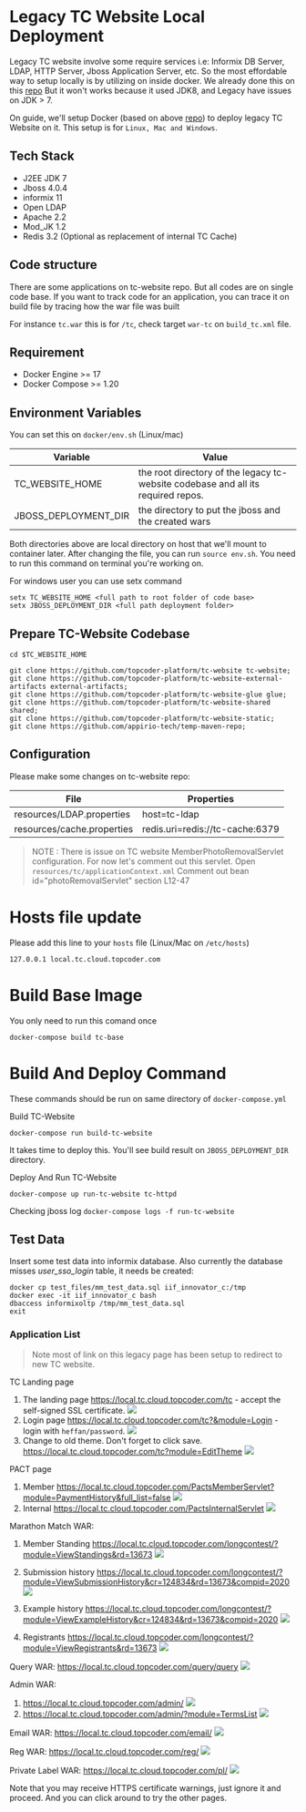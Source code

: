 # Legacy TC Website Local Deployment

Legacy TC website involve some require services i.e: Informix DB Server, LDAP, HTTP Server, Jboss Application Server, etc. So the most effordable way to setup locally is by utilizing on inside docker. We already done this on this [repo](https://github.com/appirio-tech/tc-common-tutorials/tree/master/docker/tc-website) But it won't works because it used JDK8, and Legacy have issues on JDK > 7. 

On guide, we'll setup Docker (based on above [repo](https://github.com/appirio-tech/tc-common-tutorials/tree/master/docker/tc-website)) to deploy legacy TC Website on it.
This setup is for `Linux, Mac and Windows`.

## Tech Stack
- J2EE JDK 7
- Jboss 4.0.4
- informix 11
- Open LDAP
- Apache 2.2
- Mod_JK 1.2
- Redis 3.2 (Optional as replacement of internal TC Cache)

## Code structure
There are some applications on tc-website repo. But all codes are on single code base.
If you want to track code for an application, you can trace it on build file by tracing how the war file was built

For instance `tc.war` this is for `/tc`, check target `war-tc` on `build_tc.xml` file.

## Requirement
- Docker Engine >= 17
- Docker Compose >= 1.20

## Environment Variables
You can set this on `docker/env.sh` (Linux/mac)

| Variable        | Value |
|-----------------|-------|
| TC_WEBSITE_HOME | the root directory of the legacy tc-website codebase and all its required repos. |
| JBOSS_DEPLOYMENT_DIR | the directory to put the jboss and the created wars |


Both directories above are local directory on host that we'll mount to container later.
After changing the file, you can run
`source env.sh`. You need to run this command on terminal you're working on.

For windows user you can use setx command
```
setx TC_WEBSITE_HOME <full path to root folder of code base>
setx JBOSS_DEPLOYMENT_DIR <full path deployment folder>
```


## Prepare TC-Website Codebase
```
cd $TC_WEBSITE_HOME

git clone https://github.com/topcoder-platform/tc-website tc-website;
git clone https://github.com/topcoder-platform/tc-website-external-artifacts external-artifacts;
git clone https://github.com/topcoder-platform/tc-website-glue glue;
git clone https://github.com/topcoder-platform/tc-website-shared shared;
git clone https://github.com/topcoder-platform/tc-website-static;
git clone https://github.com/appirio-tech/temp-maven-repo;
```

## Configuration
Please make some changes on tc-website repo:

| File                     | Properties                     |
|--------------------------|--------------------------------|
|resources/LDAP.properties | host=tc-ldap                   |
|resources/cache.properties| redis.uri=redis://tc-cache:6379|


> NOTE : There is issue on TC website MemberPhotoRemovalServlet configuration.
> For now let's comment out this servlet.
> Open `resources/tc/applicationContext.xml`
> Comment out bean id="photoRemovalServlet" section L12-47
> 

# Hosts file update
Please add this line to your `hosts` file (Linux/Mac on `/etc/hosts`)
```
127.0.0.1 local.tc.cloud.topcoder.com
```

# Build Base Image
You only need to run this comand once
```
docker-compose build tc-base
```

# Build And Deploy Command
These commands should be run on same directory of `docker-compose.yml`

Build TC-Website
```
docker-compose run build-tc-website
```
It takes time to deploy this. You'll see build result on `JBOSS_DEPLOYMENT_DIR` directory.

Deploy And Run TC-Website
```
docker-compose up run-tc-website tc-httpd
```

Checking jboss log
`docker-compose logs -f run-tc-website`


## Test Data

Insert some test data into informix database. Also currently the database misses *user_sso_login* table, it needs be created:

```shell
docker cp test_files/mm_test_data.sql iif_innovator_c:/tmp
docker exec -it iif_innovator_c bash
dbaccess informixoltp /tmp/mm_test_data.sql
exit
```

### Application List
> Note most of link on this legacy page has been setup to redirect to new TC website.

TC Landing page

1. The landing page
https://local.tc.cloud.topcoder.com/tc - accept the self-signed SSL certificate.
![](images/1tc.png)
2. Login page
https://local.tc.cloud.topcoder.com/tc?&module=Login - login with `heffan/password`.
![](images/2login.png)
3. Change to old theme. Don't forget to click save. 
https://local.tc.cloud.topcoder.com/tc?module=EditTheme
![](images/changeTheme.png)

PACT page
1. Member
https://local.tc.cloud.topcoder.com/PactsMemberServlet?module=PaymentHistory&full_list=false
![](images/pact-member.png)
2. Internal
https://local.tc.cloud.topcoder.com/PactsInternalServlet
![](images/pact-internal.png)


Marathon Match WAR:

1. Member Standing
https://local.tc.cloud.topcoder.com/longcontest/?module=ViewStandings&rd=13673
![](images/standing.png)
2. Submission history
https://local.tc.cloud.topcoder.com/longcontest/?module=ViewSubmissionHistory&cr=124834&rd=13673&compid=2020
![](images/history.png)

3. Example history
https://local.tc.cloud.topcoder.com/longcontest/?module=ViewExampleHistory&cr=124834&rd=13673&compid=2020
![](images/example.png)


4. Registrants
https://local.tc.cloud.topcoder.com/longcontest/?module=ViewRegistrants&rd=13673
![](images/registrant.png)

Query WAR:
https://local.tc.cloud.topcoder.com/query/query
![](images/query.png)

Admin WAR:
1. https://local.tc.cloud.topcoder.com/admin/
![](images/admin.png)
2. https://local.tc.cloud.topcoder.com/admin/?module=TermsList
![](images/admin-term.png)

Email WAR:
https://local.tc.cloud.topcoder.com/email/
![](images/email.png)

Reg WAR:
https://local.tc.cloud.topcoder.com/reg/
![](images/reg.png)

Private Label WAR:
https://local.tc.cloud.topcoder.com/pl/
![](images/pl.png)

Note that you may receive HTTPS certificate warnings, just ignore it and proceed.
And you can click around to try the other pages.
